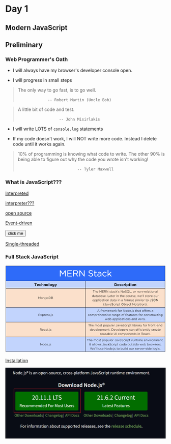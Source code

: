 # Day 1


## Modern JavaScript



## Preliminary


### Web Programmer's Oath


- I will always have my browser's developer console open.


- I will progress in small steps

>The only way to go fast, is to go well.
>
>                  -- Robert Martin (Uncle Bob)
<!-- .element: class="fragment" data-fragment-index="1" -->

>A little bit of code and test.
>
>                       -- John Misirlakis
<!-- .element: class="fragment" data-fragment-index="2" -->


- I will write LOTS of `console.log` statements


- If my code doesn't work, I will NOT write more code. Instead I delete code until it works again.


>10% of programming is knowing what code to write. The other 90% is being able to figure out why the code you wrote isn't working!
>
>                               -- Tyler Maxwell
<!-- .element: class="fragment" data-fragment-index="1" -->



### What is JavaScript???


[Interpreted](https://login.codingdojo.com/m/754/16712/124457#:~:text=Features-,Interpreted,-JavaScript%20is%20an) 

[interpreter???](https://v8.dev/docs)
<!-- .element: class="fragment" data-fragment-index="1" -->

[open source](https://github.com/v8)
<!-- .element: class="fragment" data-fragment-index="2" -->


[Event-driven](https://login.codingdojo.com/m/754/16712/124457#:~:text=most%20popular%20browsers%3A-,Event%2Ddriven,-JavaScript%20is%20an) 

<button onclick="myFunc()">click me</button>
<!-- .element: class="fragment" data-fragment-index="1" -->


[Single-threaded](https://login.codingdojo.com/m/754/16712/124457#:~:text=and%20work%20together!-,Single%2Dthreaded,-JavaScript%20is%20run) 


<!-- .element: class="fragment" data-fragment-index="3" -->




### Full Stack JavaScript


![](../../reveal/images/1694016491__mernstack.png)



<a href="https://nodejs.org/en" target="_blank">Installation</a>


![](../../reveal/images/install.png)

